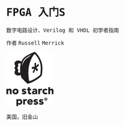 # <samp class="SANS_Dogma_OT_Bold_B_11">FPGA 入门</samp><samp class="SANS_Dogma_OT_Bold_B-SC_11">S</samp>

<samp class="SANS_Dogma_OT_Bold_B_11">数字电路设计、Verilog 和 VHDL 初学者指南</samp>

<samp class="SANS_Futura_Std_Heavy_B_11">作者</samp> <samp class="SANS_Futura_Std_Heavy_B_11">R</samp><samp class="SANS_Futura_Std_Heavy_B_11">ussell</samp> <samp class="SANS_Futura_Std_Heavy_B_11">M</samp><samp class="SANS_Futura_Std_Heavy_B_11">errick</samp>

![Logo: no stratch press](img/logo.png)

美国，旧金山
